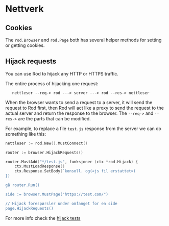 # Nettverk

## Cookies

The `rod.Browser` and `rod.Page` both has several helper methods for setting or getting cookies.

## Hijack requests

You can use Rod to hijack any HTTP or HTTPS traffic.

The entire process of hijacking one request:

```text
   nettleser --req-> rod ---> server ---> rod --res-> nettleser
```

When the browser wants to send a request to a server, it will send the request to Rod first, then Rod will act like a proxy to send the request to the actual server and return the response to the browser. The `--req->` and `--res->` are the parts that can be modified.

For example, to replace a file `test.js` response from the server we can do something like this:

```go
nettleser := rod.New().MustConnect()

router := browser.HijackRequests()

router.MustAdd("*/test.js", funksjoner (ctx *rod.Hijack) {
    ctx.MustLoadResponse()
    ctx.Response.SetBody(`konsoll. og(«js fil erstattet»)
})

gå router.Run()

side := browser.MustPage("https://test.com/")

// Hijack forespørsler under omfanget for en side
page.HijackRequests()
```

For more info check the [hijack tests](https://github.com/go-rod/rod/blob/master/hijack_test.go)
